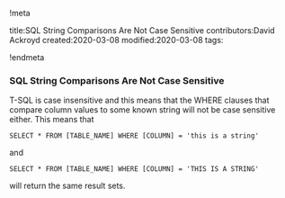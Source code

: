 !meta

title:SQL String Comparisons Are Not Case Sensitive
contributors:David Ackroyd
created:2020-03-08
modified:2020-03-08
tags:

!endmeta


### SQL String Comparisons Are Not Case Sensitive

T-SQL is case insensitive and this means that the WHERE clauses that compare column values to some known string will not be case sensitive either. This means that

	SELECT * FROM [TABLE_NAME] WHERE [COLUMN] = 'this is a string'

and

	SELECT * FROM [TABLE_NAME] WHERE [COLUMN] = 'THIS IS A STRING'

will return the same result sets.
